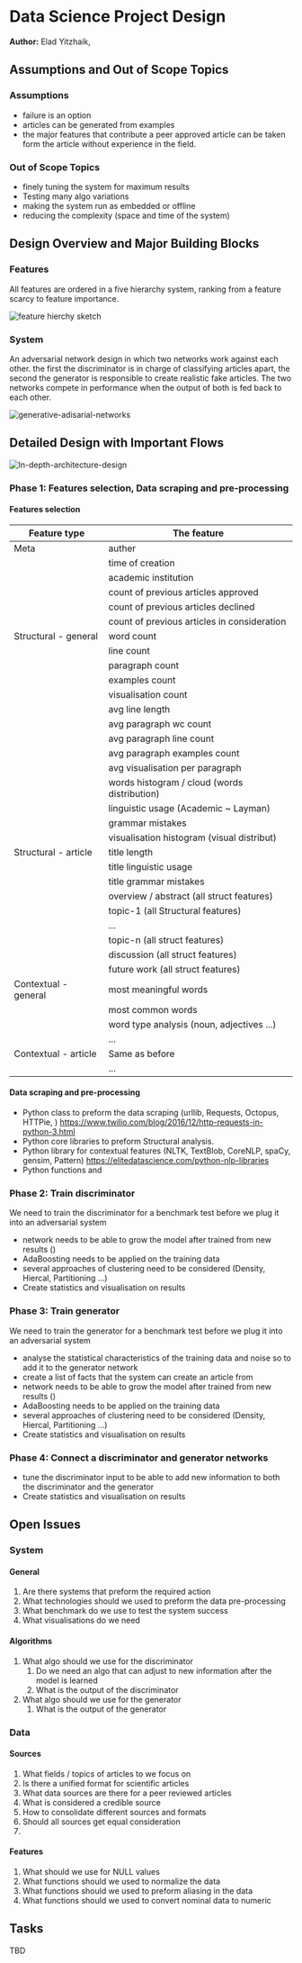 # Data Science Project Design
**Author:** Elad Yitzhaik,

## Assumptions and Out of Scope Topics
### Assumptions
- failure is an option
- articles can be generated from examples
- the major features that contribute a peer approved article can be taken form the article without experience in the field. 

### Out of Scope Topics
- finely tuning the system for maximum results
- Testing many algo variations
- making the system run as embedded or offline
- reducing the complexity (space and time of the system)

## Design Overview and Major Building Blocks
### Features
All features are ordered in a five hierarchy system, ranking from a feature scarcy to feature importance.

![feature hierchy sketch](images/feature-hierarchy-sketch.png) <br>
### System
An adversarial network design in which two networks work against each other.
the first the discriminator is in charge of classifying articles apart, the second the generator is responsible to create realistic fake articles.
The two networks compete in performance when the output of both is fed back to each other.

![generative-adisarial-networks](images/generative-adversarial-network.png) <br>

## Detailed Design with Important Flows
![In-depth-architecture-design](images/In-depth-architecture-design.svg) <br>

### Phase 1: Features selection, Data scraping and pre-processing
#### Features selection
| Feature type           | The feature                                 |
| ---------------------- | ------------------------------------------- |
| Meta                   | auther                                      |
|                        | time of creation                            |
|                        | academic institution                        |
|                        | count of previous articles approved         |
|                        | count of previous articles declined         |
|                        | count of previous articles in consideration |
| Structural - general   | word count                                  |
|                        | line count                                  |
|                        | paragraph count                             |
|                        | examples count                              |
|                        | visualisation count                         |
|                        | avg line length                             |
|                        | avg paragraph wc count                      |
|                        | avg paragraph line count                    |
|                        | avg paragraph examples count                |
|                        | avg visualisation per paragraph             |
|                        | words histogram / cloud (words distribution)|
|                        | linguistic usage (Academic ~ Layman)        |
|                        | grammar mistakes                            |
|                        | visualisation histogram (visual distribut)  |
| Structural - article   | title length                                |
|                        | title linguistic usage                      |
|                        | title grammar mistakes                      |
|                        | overview / abstract (all struct features)   |
|                        | topic-1 (all Structural features)           |
|                        | ...                                         |
|                        | topic-n (all struct features)               |
|                        | discussion (all struct features)            |
|                        | future work (all struct features)           |
| Contextual - general   | most meaningful words                       |
|                        | most common words                           |
|                        | word type analysis (noun, adjectives ...)   |
|                        | ...                                         |
| Contextual - article   | Same as before                              |
|                        | ...                                         |

#### Data scraping and pre-processing
- Python class to preform the data scraping (urllib, Requests, Octopus, HTTPie, )
https://www.twilio.com/blog/2016/12/http-requests-in-python-3.html
- Python core libraries to preform Structural analysis.
- Python library for contextual features (NLTK, TextBlob, CoreNLP, spaCy, gensim, Pattern)
https://elitedatascience.com/python-nlp-libraries
- Python functions and 

### Phase 2: Train discriminator
We need to train the discriminator for a benchmark test before we plug it into an adversarial system
- network needs to be able to grow the model after trained from new results ()
- AdaBoosting needs to be applied on the training data
- several approaches of clustering need to be considered (Density, Hiercal, Partitioning ...)
- Create statistics and visualisation on results

### Phase 3: Train generator
We need to train the generator for a benchmark test before we plug it into an adversarial system
- analyse the statistical characteristics of the training data and noise so to add it to the generator network
- create a list of facts that the system can create an article from
- network needs to be able to grow the model after trained from new results ()
- AdaBoosting needs to be applied on the training data
- several approaches of clustering need to be considered (Density, Hiercal, Partitioning ...)
- Create statistics and visualisation on results

### Phase 4: Connect a discriminator and generator networks
- tune the discriminator input to be able to add new information to both the discriminator and the generator
- Create statistics and visualisation on results

## Open Issues
### System
#### General
1. Are there systems that preform the required action
2. What technologies should we used to preform the data pre-processing
3. What benchmark do we use to test the system success
4. What visualisations do we need
#### Algorithms
1. What algo should we use for the discriminator
    1. Do we need an algo that can adjust to new information after the model is learned
    2. What is the output of the discriminator
2. What algo should we use for the generator
    1. What is the output of the generator

### Data
#### Sources
1. What fields / topics of articles to we focus on
2. Is there a unified format for scientific articles
3. What data sources are there for a peer reviewed articles
4. What is considered a credible source
5. How to consolidate different sources and formats
6. Should all sources get equal consideration
7.  
#### Features
1. What should we use for NULL values
2. What functions should we used to normalize the data
3. What functions should we used to preform aliasing in the data
4. What functions should we used to convert nominal data to numeric

## Tasks
TBD